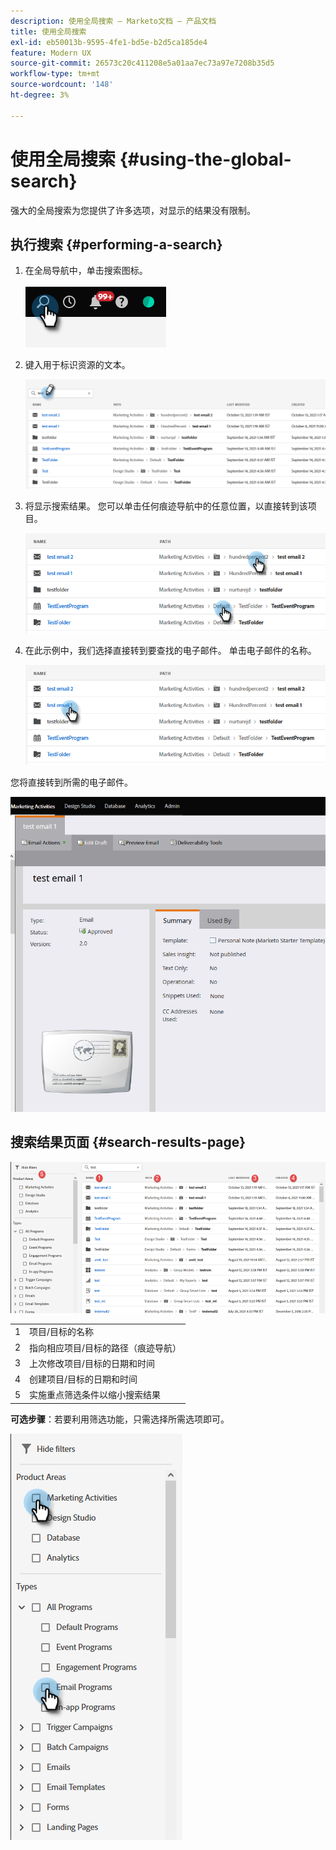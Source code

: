 ```yaml
---
description: 使用全局搜索 — Marketo文档 — 产品文档
title: 使用全局搜索
exl-id: eb50013b-9595-4fe1-bd5e-b2d5ca185de4
feature: Modern UX
source-git-commit: 26573c20c411208e5a01aa7ec73a97e7208b35d5
workflow-type: tm+mt
source-wordcount: '148'
ht-degree: 3%

---
```


# 使用全局搜索 {#using-the-global-search}

强大的全局搜索为您提供了许多选项，对显示的结果没有限制。

## 执行搜索 {#performing-a-search}

1. 在全局导航中，单击搜索图标。

   ![](assets/using-the-global-search-1.png)

1. 键入用于标识资源的文本。

   ![](assets/using-the-global-search-2.png)

1. 将显示搜索结果。 您可以单击任何痕迹导航中的任意位置，以直接转到该项目。

   ![](assets/using-the-global-search-3.png)

1. 在此示例中，我们选择直接转到要查找的电子邮件。 单击电子邮件的名称。

   ![](assets/using-the-global-search-4.png)

您将直接转到所需的电子邮件。

![](assets/using-the-global-search-5.png)

## 搜索结果页面 {#search-results-page}

![](assets/using-the-global-search-6.png)

<table>
 <tbody>
  <tr>
   <td>1</td>
   <td>项目/目标的名称</td>
  </tr>
  <tr>
   <td>2</td>
   <td>指向相应项目/目标的路径（痕迹导航）</td>
  </tr>
  <tr>
   <td>3</td>
   <td>上次修改项目/目标的日期和时间</td>
  </tr>
  <tr>
   <td>4</td>
   <td>创建项目/目标的日期和时间</td>
  </tr>
  <tr>
   <td>5</td>
   <td>实施重点筛选条件以缩小搜索结果</td>
  </tr>
 </tbody>
</table>

**可选步骤**：若要利用筛选功能，只需选择所需选项即可。

![](assets/using-the-global-search-7.png)
